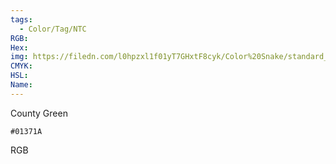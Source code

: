```yaml
---
tags:
  - Color/Tag/NTC
RGB:
Hex:
img: https://filedn.com/l0hpzxl1f01yT7GHxtF8cyk/Color%20Snake/standard_csv_to_svg/%23/01371A.svg
CMYK:
HSL:
Name:
---
```

County Green
```palette
#01371A
```
RGB

